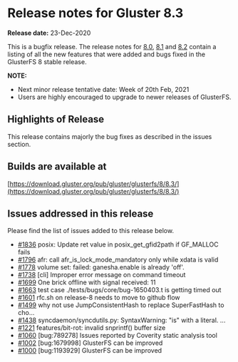 # Release notes for Gluster 8.3

**Release date:** 23-Dec-2020

This is a bugfix release. The release notes for [8.0](8.0.md), [8.1](8.1.md) and [8.2](8.2.md)
contain a listing of all the new features that were added
and bugs fixed in the GlusterFS 8 stable release.

**NOTE:** 
- Next minor release tentative date: Week of 20th Feb, 2021
- Users are highly encouraged to upgrade to newer releases of GlusterFS.

## Highlights of Release

This release contains majorly the bug fixes as described in the issues section.

## Builds are available at 

[https://download.gluster.org/pub/gluster/glusterfs/8/8.3/](https://download.gluster.org/pub/gluster/glusterfs/8/8.3/)

## Issues addressed in this release

Please find the list of issues added to this release below.

- [#1836](https://github.com/gluster/glusterfs/issues/1836) posix: Update ret value in posix_get_gfid2path if GF_MALLOC fails
- [#1796](https://github.com/gluster/glusterfs/issues/1796) afr: call afr_is_lock_mode_mandatory only while xdata is valid
- [#1778](https://github.com/gluster/glusterfs/issues/1778) volume set: failed: ganesha.enable is already 'off'.
- [#1738](https://github.com/gluster/glusterfs/issues/1738) [cli] Improper error message on command timeout
- [#1699](https://github.com/gluster/glusterfs/issues/1699) One brick offline with signal received: 11
- [#1663](https://github.com/gluster/glusterfs/issues/1663) test case ./tests/bugs/core/bug-1650403.t is getting timed out
- [#1601](https://github.com/gluster/glusterfs/issues/1601) rfc.sh on release-8 needs to move to github flow
- [#1499](https://github.com/gluster/glusterfs/issues/1499) why not use JumpConsistentHash to replace SuperFastHash to cho...
- [#1438](https://github.com/gluster/glusterfs/issues/1438) syncdaemon/syncdutils.py: SyntaxWarning: "is" with a literal. ...
- [#1221](https://github.com/gluster/glusterfs/issues/1221) features/bit-rot: invalid snprintf() buffer size
- [#1060](https://github.com/gluster/glusterfs/issues/1060) [bug:789278] Issues reported by Coverity static analysis tool
- [#1002](https://github.com/gluster/glusterfs/issues/1002) [bug:1679998] GlusterFS can be improved
- [#1000](https://github.com/gluster/glusterfs/issues/1000) [bug:1193929] GlusterFS can be improved

